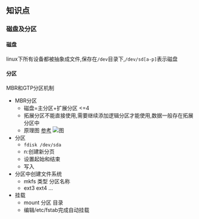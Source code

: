 ## 知识点
### 磁盘及分区
#### 磁盘
linux下所有设备都被抽象成文件,保存在`/dev`目录下,`/dev/sd[a-p]`表示磁盘
#### 分区
MBR和GTP分区机制
- MBR分区
  - 磁盘=主分区+扩展分区 <=4
  - 拓展分区不能直接使用,需要继续添加逻辑分区才能使用,数据一般存在拓展分区中
  - 原理图 [参考](https://www.linuxprobe.com/chapter-06.html)
  ![图](https://www.linuxprobe.com/wp-content/uploads/2015/01/%E7%A1%AC%E7%9B%98%E7%9A%84%E6%89%87%E5%8C%BA.png)
- 分区
    - `fdisk /dev/sda`
    - n:创建新分页
    - 设置起始和结束
    - 写入
- 分区中创建文件系统
    - mkfs 类型 分区名称
    - ext3 ext4 ...
- 挂载
    - mount 分区 目录
    - 编辑/etc/fstab完成自动挂载    